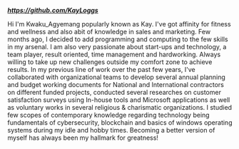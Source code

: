 **_https://github.com/KayLoggs_**
 
Hi I'm Kwaku_Agyemang popularly known as Kay.
I've got affinity for fitness and wellness and also abit of knowledge in sales and marketing. Few months ago, I decided to add programming and computing to the few skills in my arsenal. 
I am also very passionate about start-ups and technology, a team player, result oriented, time management and hardworking. 
Always willing to take up new challenges outside my comfort zone to achieve results.
In my previous line of work over the past few years, I've collaborated with organizational teams to develop several annual planning and budget working documents for National and International contractors on different funded projects,
conducted several researches on customer satisfaction surveys using In-house tools and Microsoft applications as well as voluntary works in several religious & charismatic organizations. 
I studied few scopes of contemporary knowledge regarding technology being fundamentals of cybersecurity, blockchain and basics of windows operating systems during my idle and hobby times.
Becoming a better version of myself has always been my hallmark for greatness!
